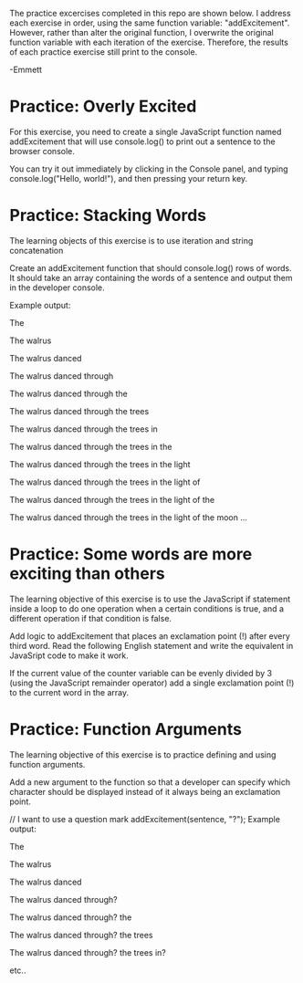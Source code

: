 The practice excercises completed in this repo are shown below. I address each exercise in order, using the same function variable: "addExcitement". However, rather than alter the original function, I overwrite the original function variable with each iteration of the exercise. Therefore, the results of each practice exercise still print to the console. 

-Emmett

# Practice: Overly Excited
For this exercise, you need to create a single JavaScript function named addExcitement that will use console.log() to print out a sentence to the browser console.

 You can try it out immediately by clicking in the Console panel, and typing console.log("Hello, world!"), and then pressing your return key.

# Practice: Stacking Words
The learning objects of this exercise is to use iteration and string concatenation

Create an addExcitement function that should console.log() rows of words. It should take an array containing the words of a sentence and output them in the developer console.

Example output:

The

The walrus

The walrus danced

The walrus danced through

The walrus danced through the

The walrus danced through the trees

The walrus danced through the trees in

The walrus danced through the trees in the

The walrus danced through the trees in the light

The walrus danced through the trees in the light of

The walrus danced through the trees in the light of the

The walrus danced through the trees in the light of the moon ...

# Practice: Some words are more exciting than others

The learning objective of this exercise is to use the JavaScript if statement inside a loop to do one operation when a certain conditions is true, and a different operation if that condition is false.

Add logic to addExcitement that places an exclamation point (!) after every third word. Read the following English statement and write the equivalent in JavaSript code to make it work.

If the current value of the counter variable can be evenly divided by 3 (using the JavaScript remainder operator) add a single exclamation point (!) to the current word in the array.

# Practice: Function Arguments
The learning objective of this exercise is to practice defining and using function arguments.

Add a new argument to the function so that a developer can specify which character should be displayed instead of it always being an exclamation point.

// I want to use a question mark
addExcitement(sentence, "?");
Example output:

The

The walrus

The walrus danced

The walrus danced through?

The walrus danced through? the

The walrus danced through? the trees

The walrus danced through? the trees in?

etc..